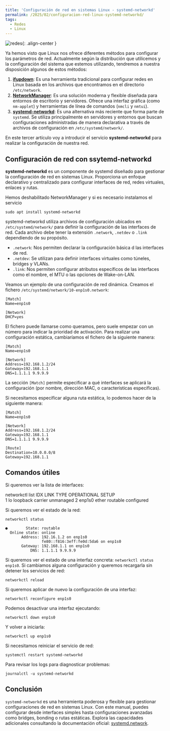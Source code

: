 ```yaml
---
title: 'Configuración de red en sistemas Linux - systemd-networkd'
permalink: /2025/02/configuracion-red-linux-systemd-networkd/
tags:
  - Redes
  - Linux
---
```


![redes](https://www.josedomingo.org/pledin/assets/wp-content/uploads/2025/03/redes3.png){: .align-center }

Ya hemos visto que Linux nos ofrece diferentes métodos para configurar los parámetros de red. Actualmente según la distribución que utilicemos y la configuración del sistema que estemos utilizando, tendremos a nuestra disposición algunos de estos métodos:

1. [**ifupdown**](https://www.josedomingo.org/pledin/2025/01/configuracion-red-linux-ifupdown/): Es una herramienta tradicional para configurar redes en Linux basada en los archivos que encontramos en el directorio `/etc/network`. 
2. [**NetworkManager**](https://www.josedomingo.org/pledin/2025/01/configuracion-red-linux-networkmanager/): Es una solución moderna y flexible diseñada para entornos de escritorio y servidores. Ofrece una interfaz gráfica (como `nm-applet`) y herramientas de línea de comandos (`nmcli` y `nmtui`).
3. [**systemd-networkd**](https://www.josedomingo.org/pledin/2025/01/configuracion-red-linux-systemd-networkd/): Es una alternativa más reciente que forma parte de `systemd`. Se utiliza principalmente en servidores y entornos que buscan configuraciones administradas de manera declarativa a través de archivos de configuración en `/etc/systemd/network/`. 

En este tercer artículo voy a introducir el servicio **systemd-networkd** para realizar la configuración de nuestra red.

## Configuración de red con ssytemd-networkd

**systemd-networkd** es un componente de systemd diseñado para gestionar la configuración de red en sistemas Linux. Proporciona un enfoque declarativo y centralizado para configurar interfaces de red, redes virtuales, enlaces y rutas.

<!--more-->

Hemos deshabilitado NetworkManager y si es necesario instalamos el servicio

```
sudo apt install systemd-networkd
```

systemd-networkd utiliza archivos de configuración ubicados en `/etc/systemd/network/` para definir la configuración de las interfaces de red. Cada archivo debe tener la extensión `.network`, `.netdev` o `.link` dependiendo de su propósito.

* `.network`: Nos permiten declarar la configuración básica d las interfaces de red.
* `.netdev`: Se utilizan para definir interfaces virtuales como túneles, bridges y VLANs.
* `.link`: Nos permiten configurar atributos específicos de las interfaces como el nombre, el MTU o las opciones de Wake-on-LAN.

Veamos un ejemplo de una configuración de red dinámica. Creamos el fichero `/etc/systemd/network/10-enp1s0.network`:

```
[Match]
Name=enp1s0

[Network]
DHCP=yes
```

El fichero puede llamarse como queramos, pero suele empezar con un número para indicar la prioridad de activación. Para realizar una configuración estática, cambiaríamos el fichero de la siguiente manera:

```
[Match]
Name=enp1s0

[Network]
Address=192.168.1.2/24
Gateway=192.168.1.1
DNS=1.1.1.1 9.9.9.9
```

La sección `[Match]` permite especificar a qué interfaces se aplicará la configuración (por nombre, dirección MAC, o características específicas).

Si necesitamos especificar alguna ruta estática, lo podemos hacer de la siguiente manera:

```
[Match]
Name=enp1s0

[Network]
Address=192.168.1.2/24
Gateway=192.168.1.1
DNS=1.1.1.1 9.9.9.9

[Route]
Destination=10.0.0.0/8
Gateway=192.168.1.1
```

## Comandos útiles

Si queremos ver la lista de interfaces:

 networkctl list
IDX LINK    TYPE     OPERATIONAL SETUP     
  1 lo      loopback carrier     unmanaged
  2 enp1s0  ether    routable    configured


Si queremos ver el estado de la red:

```
networkctl status

●        State: routable                         
  Online state: online                           
       Address: 192.16.1.2 on enp1s0
                fe80::f816:3eff:fe0d:5da6 on enp1s0
       Gateway: 192.168.1.1 on enp1s0
           DNS: 1.1.1.1 9.9.9.9
```

Si queremos ver el estado de una interfaz concreta: `networkctl status enp1s0`.
Si cambiamos alguna configuración y queremos recargarla sin detener los servicios de red:

```
networkctl reload
```

Si queremos aplicar de nuevo la configuración de una interfaz:

```
networkctl reconfigure enp1s0
```

Podemos desactivar una interfaz ejecutando:

```
networkctl down enp1s0
```

Y volver a iniciarla:

```
networkctl up enp1s0
```


Si necesitamos reiniciar el servicio de red:

```
systemctl restart systemd-networkd
```

Para revisar los logs para diagnosticar problemas:

```
journalctl -u systemd-networkd
```


## Conclusión

`systemd-networkd` es una herramienta poderosa y flexible para gestionar configuraciones de red en sistemas Linux. Con este manual, puedes configurar desde interfaces simples hasta configuraciones avanzadas como bridges, bonding o rutas estáticas. Explora las capacidades adicionales consultando la documentación oficial: [systemd.network](https://www.freedesktop.org/software/systemd/man/systemd.network.html).



